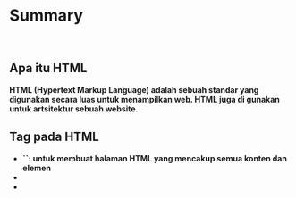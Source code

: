 # Summary
<br>
<h2>Apa itu HTML</h2>
<b>HTML (Hypertext Markup Language)<b> adalah sebuah standar yang digunakan secara luas untuk menampilkan web. <b>HTML<b> juga di gunakan untuk artsitektur sebuah website.

  <h2>Tag pada HTML</h2>

<ul>
<li>`<html>`: untuk membuat halaman HTML yang mencakup semua konten dan elemen</li>
<li></li>
<li></li>
</ul>
